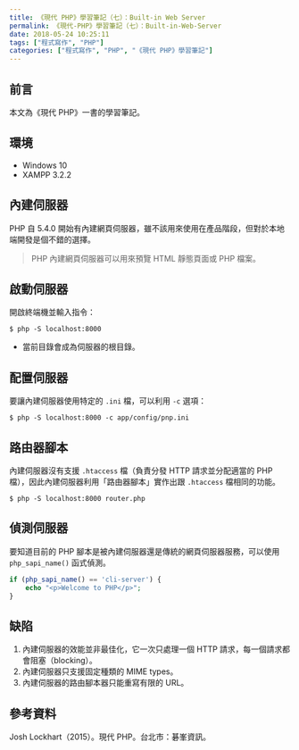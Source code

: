 ```yaml
---
title: 《現代 PHP》學習筆記（七）：Built-in Web Server
permalink: 《現代-PHP》學習筆記（七）：Built-in-Web-Server
date: 2018-05-24 10:25:11
tags: ["程式寫作", "PHP"]
categories: ["程式寫作", "PHP", "《現代 PHP》學習筆記"]
---
```


## 前言
本文為《現代 PHP》一書的學習筆記。

## 環境
- Windows 10
- XAMPP 3.2.2

## 內建伺服器
PHP 自 5.4.0 開始有內建網頁伺服器，雖不該用來使用在產品階段，但對於本地端開發是個不錯的選擇。
> PHP 內建網頁伺服器可以用來預覽 HTML 靜態頁面或 PHP 檔案。

## 啟動伺服器
開啟終端機並輸入指令：
```
$ php -S localhost:8000
```
- 當前目錄會成為伺服器的根目錄。

## 配置伺服器
要讓內建伺服器使用特定的 `.ini` 檔，可以利用 `-c` 選項：
```
$ php -S localhost:8000 -c app/config/pnp.ini
```

## 路由器腳本
內建伺服器沒有支援 `.htaccess` 檔（負責分發 HTTP 請求並分配適當的 PHP 檔），因此內建伺服器利用「路由器腳本」實作出跟 `.htaccess` 檔相同的功能。
```
$ php -S localhost:8000 router.php
```

## 偵測伺服器
要知道目前的 PHP 腳本是被內建伺服器還是傳統的網頁伺服器服務，可以使用 `php_sapi_name()` 函式偵測。
```PHP
if (php_sapi_name() == 'cli-server') {
    echo "<p>Welcome to PHP</p>";
}
```

## 缺陷
1. 內建伺服器的效能並非最佳化，它一次只處理一個 HTTP 請求，每一個請求都會阻塞（blocking）。
2. 內建伺服器只支援固定種類的 MIME types。
3. 內建伺服器的路由腳本器只能重寫有限的 URL。

## 參考資料
Josh Lockhart（2015）。現代 PHP。台北市：碁峯資訊。
